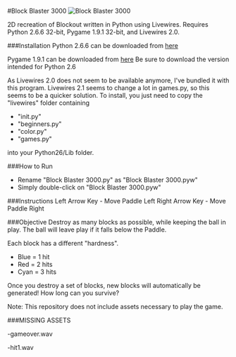 #Block Blaster 3000
![Block Blaster 3000](https://i.imgur.com/L1Cq6W0.gif)

2D recreation of Blockout written in Python using Livewires.
Requires Python 2.6.6 32-bit, Pygame 1.9.1 32-bit, and Livewires 2.0.

###Installation
Python 2.6.6 can be downloaded from [here](https://www.python.org/download/releases/2.6.6/)

Pygame 1.9.1 can be downloaded from [here](http://www.pygame.org/download.shtml)  Be sure to download the version intended for Python 2.6

As Livewires 2.0 does not seem to be available anymore, I've bundled it with this program.  Livewires 2.1 seems to change a lot in games.py, so this seems to be a quicker solution.  To install, you just need to copy the "livewires" folder containing 
- "init.py"
- "beginners.py"
- "color.py"
- "games.py" 

into your Python26/Lib folder.  

###How to Run
- Rename "Block Blaster 3000.py" as "Block Blaster 3000.pyw"
- Simply double-click on "Block Blaster 3000.pyw"

###Instructions
Left Arrow Key - Move Paddle Left
Right Arrow Key - Move Paddle Right

###Objective
Destroy as many blocks as possible, while 
keeping the ball in play.  The ball will 
leave play if it falls below the Paddle.

Each block has a different "hardness".
- Blue = 1 hit
- Red = 2 hits
- Cyan = 3 hits

Once you destroy a set of blocks, new blocks
will automatically be generated!  How long 
can you survive?

Note: This repository does not include assets necessary to play the game.  

###MISSING ASSETS

-gameover.wav

-hit1.wav
